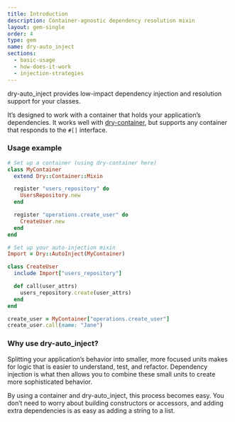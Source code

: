 ```yaml
---
title: Introduction
description: Container-agnostic dependency resolution mixin
layout: gem-single
order: 4
type: gem
name: dry-auto_inject
sections:
  - basic-usage
  - how-does-it-work
  - injection-strategies
---
```


dry-auto\_inject provides low-impact dependency injection and resolution support for your classes.

It’s designed to work with a container that holds your application’s dependencies. It works well with [dry-container](/gems/dry-container), but supports any container that responds to the `#[]` interface.

### Usage example

```ruby
# Set up a container (using dry-container here)
class MyContainer
  extend Dry::Container::Mixin

  register "users_repository" do
    UsersRepository.new
  end

  register "operations.create_user" do
    CreateUser.new
  end
end

# Set up your auto-injection mixin
Import = Dry::AutoInject(MyContainer)

class CreateUser
  include Import["users_repository"]

  def call(user_attrs)
    users_repository.create(user_attrs)
  end
end

create_user = MyContainer["operations.create_user"]
create_user.call(name: "Jane")
```

### Why use dry-auto\_inject?

Splitting your application’s behavior into smaller, more focused units makes for logic that is easier to understand, test, and refactor. Dependency injection is what then allows you to combine these small units to create more sophisticated behavior.

By using a container and dry-auto\_inject, this process becomes easy. You don’t need to worry about building constructors or accessors, and adding extra dependencies is as easy as adding a string to a list.
